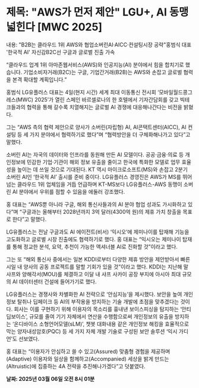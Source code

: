 # **제목: "AWS가 먼저 제안" LGU+, AI 동맹 넓힌다 [MWC 2025]**

  내용: "B2B는 클라우드 1위 AWS와 협업소버린AI·AICC·컨설팅시장 공략"홍범식 대표 '한국적 AI' 자신감B2C선 구글과 글로벌 진출 가속

“클라우드 업계 1위 아마존웹서비스(AWS)와 인공지능(AI) 분야에서 힘을 합치기로 했습니다. 기업소비자거래(B2C)는 구글, 기업간거래(B2B)는 AWS와 손잡고 글로벌 협력을 본격 확대할 계획입니다.”

홍범식 LG유플러스 대표는 4일(현지 시간) 세계 최대 이동통신 전시회 ‘모바일월드콩그레스(MWC) 2025’가 열린 스페인 바르셀로나의 한 호텔에서 기자간담회를 갖고 빅테크들과의 협력을 통해 갈수록 치열해지는 글로벌 AI 경쟁에 대응해나간다는 비전을 밝혔다. 

그는 “AWS 측의 협력 제안으로 양사가 소버린(자립형) AI, AI콘택트센터(AICC), AI 컨설팅 등 세 가지 분야에서 협력하기로 했다”며 “협력방안을 더 구체화해나가고 있다”고 말했다. 

소버린 AI는 자국의 데이터와 인프라를 동원해 만든 AI 모델이다. 공공·금융·의료 등 개인정보에 민감한 기업·기관이 해외 정보 유출을 줄이고 한국에 특화한 모델로 업무 효율성을 높이는 데 쓰일 것으로 기대된다. KT 역시 마이크로소프트(MS)와 손잡고 2분기 소버린 AI인 ‘한국적 AI’ 출시를 준비 중이다. LG유플러스 경영진은 AWS가 MS를 뛰어넘는 클라우드 1위 업체임을 거듭 언급하며 KT-MS보다 LG유플러스-AWS 동맹이 소버린 AI 분야에서 우위를 점할 수 있음을 에둘러 강조했다. 

홍 대표는 “AWS뿐 아니라 구글, 해외 통신사들과의 AI 분야 협업 성과도 가시화하고 있다”며 “구글과는 올해부터 2028년까지 3억 달러(4300억 원)의 제휴 가치 창출을 목표로 한다”고 말했다.

LG유플러스는 전날 구글과도 AI 에이전트(비서) ‘익시오’에 제미나이를 탑재해 기능을 고도화하고 글로벌 시장 진출에도 협력하기로 했다. 홍 대표는 “익시오는 제미나이 탑재를 통해 정교한 분석, 요약, 추천이 가능한 액셔너블 AI로 진화할 것”이라고 했다.

그는 또 “해외 통신사 중에서는 일본 KDDI로부터 다양한 제휴 방안을 제안받아서 빠른 시일 내 양사의 공동 프로젝트를 말할 기회가 있을 것”이라고 했다. KDDI는 지난해 말 샤프와 양해각서(MOU)를 체결하고 이달 내 샤프 사카이 공장 부지에 아시아 최대 규모의 AI 데이터센터 건설에 들어가기로 했다. 

LG유플러스는 경쟁사와 차별화한 AI 전략으로 ‘안심지능’을 제시했다. 보안을 높여 개인정보 탈취나 딥페이크 등 AI의 부작용을 방지하는 기술 개발에 초점을 맞추겠다는 것이다. 회사는 이를 구현하기 위해 이용자의 목소리를 흉내낸 보이스피싱을 탐지하는 ‘안티 딥보이스’, 규모를 줄여 기기 자체에서 연산을 수행함으로써 개인정보의 유출을 방지하는 ‘온디바이스 소형언어모델(sLM)’, 챗봇 대화내용 같은 개인정보 해킹을 효율적으로 막는 양자내성암호(PQC) 등 세 가지 자체 개발 기술로 구성된 보안 솔루션 ‘익시 가디언’도 선보였다. 

홍 대표는 “이용자가 안심하고 쓸 수 있고(Assured) 맞춤형 경험을 제공하며(Adaptive) 이용자와 일상을 함께하고(Accompanied) 세상을 밝게 만드는(Altruistic)에 집중하는 4A 전략을 추진해나가겠다”고 덧붙였다.

  **날짜: 2025년 03월 06일 오전 8시 01분**
